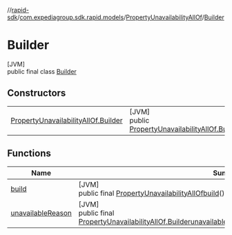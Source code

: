 //[rapid-sdk](../../../../index.md)/[com.expediagroup.sdk.rapid.models](../../index.md)/[PropertyUnavailabilityAllOf](../index.md)/[Builder](index.md)

# Builder

[JVM]\
public final class [Builder](index.md)

## Constructors

| | |
|---|---|
| [PropertyUnavailabilityAllOf.Builder](-property-unavailability-all-of.-builder.md) | [JVM]<br>public [PropertyUnavailabilityAllOf.Builder](index.md)[PropertyUnavailabilityAllOf.Builder](-property-unavailability-all-of.-builder.md)([UnavailableReason](../../-unavailable-reason/index.md)unavailableReason) |

## Functions

| Name | Summary |
|---|---|
| [build](build.md) | [JVM]<br>public final [PropertyUnavailabilityAllOf](../index.md)[build](build.md)() |
| [unavailableReason](unavailable-reason.md) | [JVM]<br>public final [PropertyUnavailabilityAllOf.Builder](index.md)[unavailableReason](unavailable-reason.md)([UnavailableReason](../../-unavailable-reason/index.md)unavailableReason) |
